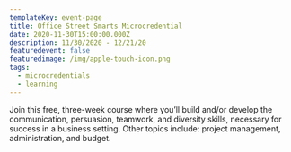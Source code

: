 ```yaml
---
templateKey: event-page
title: Office Street Smarts Microcredential
date: 2020-11-30T15:00:00.000Z
description: 11/30/2020 - 12/21/20
featuredevent: false
featuredimage: /img/apple-touch-icon.png
tags:
  - microcredentials
  - learning
---
```

Join this free, three-week course where you’ll build and/or develop the communication, persuasion, teamwork, and diversity skills, necessary for success in a business setting. Other topics include: project management, administration, and budget.
